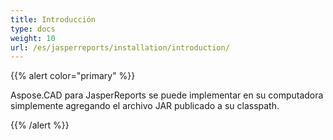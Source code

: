 ```yaml
---
title: Introducción
type: docs
weight: 10
url: /es/jasperreports/installation/introduction/
---
```


{{% alert color="primary" %}}

Aspose.CAD para JasperReports se puede implementar en su computadora simplemente agregando el archivo JAR publicado a su classpath.

{{% /alert %}}
